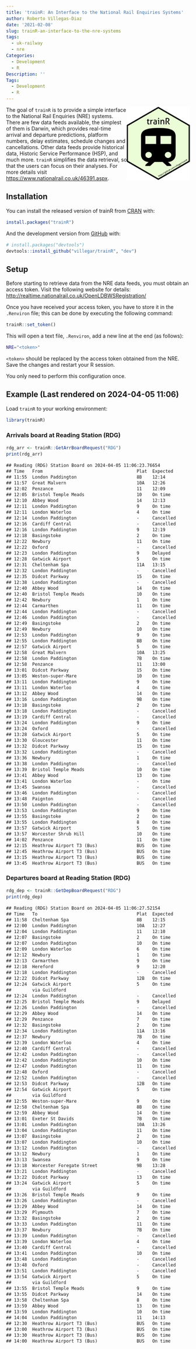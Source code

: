 ```yaml
---
title: 'trainR: An Interface to the National Rail Enquiries Systems'
author: Roberto Villegas-Diaz
date: '2021-02-08'
slug: trainR-an-interface-to-the-nre-systems
tags:
  - uk-railway
  - nre
Categories:
  - Development
  - R
Description: ''
Tags:
  - Development
  - R
---
```


<img src="https://raw.githubusercontent.com/villegar/trainR/main/inst/images/logo.png" alt="logo" align="right" height=200px/>

The goal of `trainR` is to provide a simple interface to the 
National Rail Enquiries (NRE) systems. There are few data feeds 
available, the simplest of them is Darwin, which provides real-time 
arrival and departure predictions, platform numbers, delay estimates, 
schedule changes and cancellations. Other data feeds provide historical 
data, Historic Service Performance (HSP), and much more. `trainR` 
simplifies the data retrieval, so that the users can focus on their 
analyses. For more details visit 
https://www.nationalrail.co.uk/46391.aspx.

## Installation

You can install the released version of trainR from [CRAN](https://CRAN.R-project.org) with:

``` r
install.packages("trainR")
```

And the development version from [GitHub](https://github.com/) with:

``` r
# install.packages("devtools")
devtools::install_github("villegar/trainR", "dev")
```

## Setup
Before starting to retrieve data from the NRE data feeds, you must obtain an access token. 
Visit the following website for details: http://realtime.nationalrail.co.uk/OpenLDBWSRegistration/

Once you have received your access token, you have to store it in the `.Renviron` file; this can be 
done by executing the following command:


```r
trainR::set_token()
```

This will open a text file, `.Renviron`, add a new line at the end (as follows):

```bash
NRE="<token>"
```

`<token>` should be replaced by the access token obtained from the NRE. Save the changes and restart 
your R session.

You only need to perform this configuration once.

## Example (Last rendered on 2024-04-05 11:06)

Load `trainR` to your working environment:

```r
library(trainR)
```

### Arrivals board at Reading Station (RDG)


```r
rdg_arr <- trainR::GetArrBoardRequest("RDG")
print(rdg_arr)
```

```
## Reading (RDG) Station Board on 2024-04-05 11:06:23.76654
## Time   From                                    Plat  Expected
## 11:55  London Paddington                       8B    12:14
## 11:57  Great Malvern                           10A   12:26
## 12:02  Penzance                                11    12:09
## 12:05  Bristol Temple Meads                    10    On time
## 12:10  Abbey Wood                              14    12:13
## 12:11  London Paddington                       9     On time
## 12:11  London Waterloo                         4     On time
## 12:14  London Paddington                       -     Cancelled
## 12:16  Cardiff Central                         -     Cancelled
## 12:16  London Paddington                       9     12:19
## 12:18  Basingstoke                             2     On time
## 12:22  Newbury                                 11    On time
## 12:22  Oxford                                  -     Cancelled
## 12:23  London Paddington                       9     Delayed
## 12:28  Gatwick Airport                         5     On time
## 12:31  Cheltenham Spa                          11A   13:15
## 12:32  London Paddington                       -     Cancelled
## 12:35  Didcot Parkway                          15    On time
## 12:38  London Paddington                       -     Cancelled
## 12:40  Abbey Wood                              14    On time
## 12:40  Bristol Temple Meads                    10    On time
## 12:42  Newbury                                 1     On time
## 12:44  Carmarthen                              11    On time
## 12:44  London Paddington                       -     Cancelled
## 12:46  London Paddington                       -     Cancelled
## 12:49  Basingstoke                             2     On time
## 12:49  Newbury                                 10    On time
## 12:53  London Paddington                       9     On time
## 12:55  London Paddington                       8B    On time
## 12:57  Gatwick Airport                         5     On time
## 12:58  Great Malvern                           10A   13:25
## 12:58  London Paddington                       7B    On time
## 12:58  Penzance                                11    13:00
## 13:01  Didcot Parkway                          15    On time
## 13:05  Weston-super-Mare                       10    On time
## 13:11  London Paddington                       9     On time
## 13:11  London Waterloo                         4     On time
## 13:12  Abbey Wood                              14    On time
## 13:16  London Paddington                       9B    On time
## 13:18  Basingstoke                             2     On time
## 13:18  London Paddington                       -     Cancelled
## 13:19  Cardiff Central                         -     Cancelled
## 13:24  London Paddington                       9     On time
## 13:24  Oxford                                  -     Cancelled
## 13:28  Gatwick Airport                         5     On time
## 13:30  Gloucester                              11    On time
## 13:32  Didcot Parkway                          15    On time
## 13:32  London Paddington                       -     Cancelled
## 13:36  Newbury                                 1     On time
## 13:38  London Paddington                       -     Cancelled
## 13:39  Bristol Temple Meads                    10    On time
## 13:41  Abbey Wood                              13    On time
## 13:41  London Waterloo                         -     On time
## 13:45  Swansea                                 -     Cancelled
## 13:46  London Paddington                       -     Cancelled
## 13:48  Paignton                                -     Cancelled
## 13:50  London Paddington                       -     Cancelled
## 13:53  London Paddington                       9     On time
## 13:55  Basingstoke                             2     On time
## 13:55  London Paddington                       8     On time
## 13:57  Gatwick Airport                         5     On time
## 13:57  Worcester Shrub Hill                    10    On time
## 14:02  Penzance                                11    On time
## 12:15  Heathrow Airport T3 (Bus)               BUS   On time
## 12:45  Heathrow Airport T3 (Bus)               BUS   On time
## 13:15  Heathrow Airport T3 (Bus)               BUS   On time
## 13:45  Heathrow Airport T3 (Bus)               BUS   On time
```

### Departures board at Reading Station (RDG)


```r
rdg_dep <- trainR::GetDepBoardRequest("RDG")
print(rdg_dep)
```

```
## Reading (RDG) Station Board on 2024-04-05 11:06:27.52154
## Time   To                                      Plat  Expected
## 11:58  Cheltenham Spa                          8B    12:15
## 12:00  London Paddington                       10A   12:27
## 12:04  London Paddington                       11    12:10
## 12:07  Basingstoke                             2     On time
## 12:07  London Paddington                       10    On time
## 12:09  London Waterloo                         6     On time
## 12:12  Newbury                                 1     On time
## 12:13  Carmarthen                              9     On time
## 12:18  Hereford                                9     12:20
## 12:18  London Paddington                       -     Cancelled
## 12:22  Didcot Parkway                          12B   On time
## 12:24  Gatwick Airport                         5     On time
##        via Guildford                           
## 12:24  London Paddington                       -     Cancelled
## 12:25  Bristol Temple Meads                    9     Delayed
## 12:26  London Paddington                       -     Cancelled
## 12:29  Abbey Wood                              14    On time
## 12:29  Penzance                                7     On time
## 12:32  Basingstoke                             2     On time
## 12:34  London Paddington                       11A   13:16
## 12:37  Newbury                                 7B    On time
## 12:39  London Waterloo                         4     On time
## 12:40  Cardiff Central                         -     Cancelled
## 12:42  London Paddington                       -     Cancelled
## 12:42  London Paddington                       10    On time
## 12:47  London Paddington                       11    On time
## 12:48  Oxford                                  -     Cancelled
## 12:52  London Paddington                       -     Cancelled
## 12:53  Didcot Parkway                          12B   On time
## 12:54  Gatwick Airport                         5     On time
##        via Guildford                           
## 12:55  Weston-super-Mare                       9     On time
## 12:58  Cheltenham Spa                          8B    On time
## 12:59  Abbey Wood                              14    On time
## 13:01  Exeter St Davids                        7B    On time
## 13:01  London Paddington                       10A   13:26
## 13:04  London Paddington                       11    On time
## 13:07  Basingstoke                             2     On time
## 13:07  London Paddington                       10    On time
## 13:12  London Paddington                       -     Cancelled
## 13:12  Newbury                                 1     On time
## 13:13  Swansea                                 9     On time
## 13:18  Worcester Foregate Street               9B    13:28
## 13:21  London Paddington                       -     Cancelled
## 13:22  Didcot Parkway                          13    On time
## 13:24  Gatwick Airport                         5     On time
##        via Guildford                           
## 13:26  Bristol Temple Meads                    9     On time
## 13:26  London Paddington                       -     Cancelled
## 13:29  Abbey Wood                              14    On time
## 13:29  Plymouth                                7     On time
## 13:32  Basingstoke                             2     On time
## 13:33  London Paddington                       11    On time
## 13:37  Newbury                                 7B    On time
## 13:39  London Paddington                       -     Cancelled
## 13:39  London Waterloo                         4     On time
## 13:40  Cardiff Central                         -     Cancelled
## 13:41  London Paddington                       10    On time
## 13:48  London Paddington                       -     Cancelled
## 13:48  Oxford                                  -     Cancelled
## 13:51  London Paddington                       -     Cancelled
## 13:54  Gatwick Airport                         5     On time
##        via Guildford                           
## 13:55  Bristol Temple Meads                    9     On time
## 13:55  Didcot Parkway                          14    On time
## 13:58  Cheltenham Spa                          8     On time
## 13:59  Abbey Wood                              13    On time
## 13:59  London Paddington                       10    On time
## 14:04  London Paddington                       11    14:13
## 12:30  Heathrow Airport T3 (Bus)               BUS   On time
## 13:00  Heathrow Airport T3 (Bus)               BUS   On time
## 13:30  Heathrow Airport T3 (Bus)               BUS   On time
## 14:00  Heathrow Airport T3 (Bus)               BUS   On time
```
